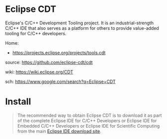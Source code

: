 # Eclipse CDT
Eclipse's C/C++ Development Tooling project. It is an industrial-strength C/C++ IDE that also serves as a platform for others to provide value-added tooling for C/C++ developers.

Home:
- https://projects.eclipse.org/projects/tools.cdt

source: https://github.com/eclipse-cdt/cdt

wiki: https://wiki.eclipse.org/CDT

sch: https://www.google.com/search?q=Eclipse+CDT

# Install
>The recommended way to obtain Eclipse CDT is to download it as part of the complete Eclipse IDE for C/C++ Developers or Eclipse IDE for Embedded C/C++ Developers or Eclipse IDE for Scientific Computing from the main [Eclipse IDE download site](https://www.eclipse.org/downloads/packages/release).
